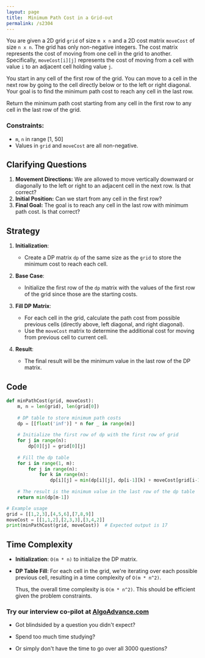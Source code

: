 ```yaml
---
layout: page
title:  Minimum Path Cost in a Grid-out
permalink: /s2304
---
```


You are given a 2D grid `grid` of size `m x n` and a 2D cost matrix `moveCost` of size `n x n`. The grid has only non-negative integers. The cost matrix represents the cost of moving from one cell in the grid to another. Specifically, `moveCost[i][j]` represents the cost of moving from a cell with value `i` to an adjacent cell holding value `j`.

You start in any cell of the first row of the grid. You can move to a cell in the next row by going to the cell directly below or to the left or right diagonal. Your goal is to find the minimum path cost to reach any cell in the last row.

Return the minimum path cost starting from any cell in the first row to any cell in the last row of the grid.

### Constraints:
- `m`, `n` in range [1, 50]
- Values in `grid` and `moveCost` are all non-negative.

## Clarifying Questions
1. **Movement Directions:** We are allowed to move vertically downward or diagonally to the left or right to an adjacent cell in the next row. Is that correct?
2. **Initial Position:** Can we start from any cell in the first row?
3. **Final Goal:** The goal is to reach any cell in the last row with minimum path cost. Is that correct?

## Strategy
1. **Initialization**:
   - Create a DP matrix `dp` of the same size as the `grid` to store the minimum cost to reach each cell.
   
2. **Base Case**:
   - Initialize the first row of the `dp` matrix with the values of the first row of the grid since those are the starting costs.
   
3. **Fill DP Matrix**:
   - For each cell in the grid, calculate the path cost from possible previous cells (directly above, left diagonal, and right diagonal).
   - Use the `moveCost` matrix to determine the additional cost for moving from previous cell to current cell.
   
4. **Result**:
   - The final result will be the minimum value in the last row of the DP matrix.

## Code
```python
def minPathCost(grid, moveCost):
    m, n = len(grid), len(grid[0])
    
    # DP table to store minimum path costs
    dp = [[float('inf')] * n for _ in range(m)]
    
    # Initialize the first row of dp with the first row of grid
    for j in range(n):
        dp[0][j] = grid[0][j]
        
    # Fill the dp table
    for i in range(1, m):
        for j in range(n):
            for k in range(n):
                dp[i][j] = min(dp[i][j], dp[i-1][k] + moveCost[grid[i-1][k]][grid[i][j]] + grid[i][j])
                
    # The result is the minimum value in the last row of the dp table
    return min(dp[m-1])

# Example usage
grid = [[1,2,3],[4,5,6],[7,8,9]]
moveCost = [[1,1,2],[2,3,3],[3,4,2]]
print(minPathCost(grid, moveCost))  # Expected output is 17
```

## Time Complexity
- **Initialization**: `O(m * n)` to initialize the DP matrix.
- **DP Table Fill**: For each cell in the grid, we're iterating over each possible previous cell, resulting in a time complexity of `O(m * n^2)`.
  
  Thus, the overall time complexity is `O(m * n^2)`. This should be efficient given the problem constraints.


### Try our interview co-pilot at [AlgoAdvance.com](https://algoAdvance.com)

- Got blindsided by a question you didn't expect?

- Spend too much time studying?

- Or simply don't have the time to go over all 3000 questions?

